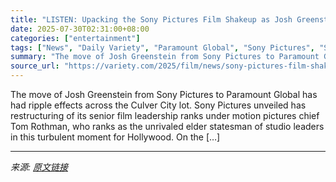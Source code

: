 ```yaml
---
title: "LISTEN: Upacking the Sony Pictures Film Shakeup as Josh Greenstein Heads to Paramount"
date: 2025-07-30T02:31:00+08:00
categories: ["entertainment"]
tags: ["News", "Daily Variety", "Paramount Global", "Sony Pictures", "Strictly Business"]
summary: "The move of Josh Greenstein from Sony Pictures to Paramount Global has had ripple effects across the Culver City lot. Sony Pictures unveiled has restructuring of its senior film leadership ranks under"
source_url: "https://variety.com/2025/film/news/sony-pictures-film-shakeup-josh-greenstein-daily-variety-1236474102/"
---
```


The move of Josh Greenstein from Sony Pictures to Paramount Global has had ripple effects across the Culver City lot. Sony Pictures unveiled has restructuring of its senior film leadership ranks under motion pictures chief Tom Rothman, who ranks as the unrivaled elder statesman of studio leaders in this turbulent moment for Hollywood. On the [&#8230;]

---

*来源: [原文链接](https://variety.com/2025/film/news/sony-pictures-film-shakeup-josh-greenstein-daily-variety-1236474102/)*
